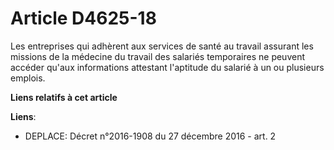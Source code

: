 # Article D4625-18

Les entreprises qui adhèrent aux services de santé au travail assurant les  missions de la médecine du travail des salariés
temporaires ne peuvent accéder  qu'aux informations attestant l'aptitude du salarié à un ou plusieurs emplois.

**Liens relatifs à cet article**

**Liens**:

  - DEPLACE: Décret n°2016-1908 du 27 décembre 2016 - art. 2
